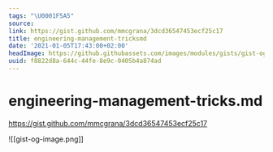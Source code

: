 ```yaml
---
tags: "\U0001F5A5"
source:
link: https://gist.github.com/mmcgrana/3dcd36547453ecf25c17
title: engineering-management-tricksmd
date: '2021-01-05T17:43:00+02:00'
headImage: https://github.githubassets.com/images/modules/gists/gist-og-image.png
uuid: f8822d8a-644c-44fe-8e9c-0405b4a874ad
---
```


# engineering-management-tricks.md
https://gist.github.com/mmcgrana/3dcd36547453ecf25c17

![[gist-og-image.png]]
